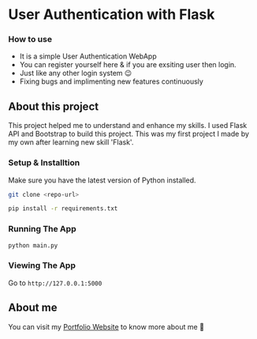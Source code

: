 # User Authentication with Flask

### How to use
*  It is a simple User Authentication WebApp
*  You can register yourself here & if you are exsiting user then login.
*  Just like any other login system 😉
*  Fixing bugs and implimenting new features continuously

## About this project
This project helped me to understand and enhance my skills. I used Flask API and Bootstrap to build this project. This was my first project I made by my own after learning new skill 'Flask'.

### Setup & Installtion

Make sure you have the latest version of Python installed.

```bash
git clone <repo-url>
```

```bash
pip install -r requirements.txt
```

### Running The App

```bash
python main.py
```

### Viewing The App

Go to `http://127.0.0.1:5000`

## About me
You can visit my [Portfolio Website](https://abhilash-gupta.web.app/) to know more about me 🤗
